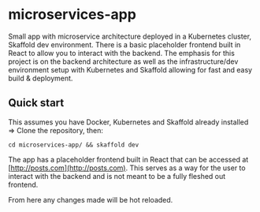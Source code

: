 # microservices-app
Small app with microservice architecture deployed in a Kubernetes cluster, Skaffold dev environment. There is a basic placeholder frontend built in React to allow you to interact with the backend.
The emphasis for this project is on the backend architecture as well as the infrastructure/dev environment setup with Kubernetes and Skaffold allowing for fast and easy build & deployment.

## Quick start
This assumes you have Docker, Kubernetes and Skaffold already installed => Clone the repository, then:
```
cd microservices-app/ && skaffold dev
```

The app has a placeholder frontend built in React that can be accessed at [http://posts.com](http://posts.com). This serves as a way for the user to interact with the backend and is not meant to be a fully fleshed out frontend.

From here any changes made will be hot reloaded.
